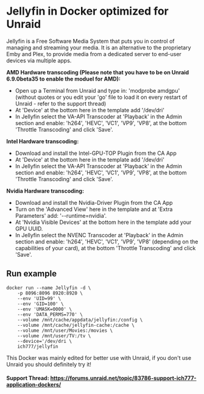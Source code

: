# Jellyfin in Docker optimized for Unraid
Jellyfin is a Free Software Media System that puts you in control of managing and streaming your media. It is an alternative to the proprietary Emby and Plex, to provide media from a dedicated server to end-user devices via multiple apps.

**AMD Hardware transcoding (Please note that you have to be on Unraid 6.9.0beta35 to enable the moduel for AMD):**
- Open up a Terminal from Unraid and type in: 'modprobe amdgpu' (without quotes or you edit your 'go' file to load it on every restart of Unraid - refer to the support thread)
- At 'Device' at the bottom here in the template add '/dev/dri'
- In Jellyfin select the VA-API Transcoder at 'Playback' in the Admin section and enable: 'h264', 'HEVC', 'VC1', 'VP9', 'VP8', at the bottom 'Throttle Transcoding' and click 'Save'.

**Intel Hardware transcoding:**
- Download and install the Intel-GPU-TOP Plugin from the CA App
- At 'Device' at the bottom here in the template add '/dev/dri'
- In Jellyfin select the VA-API Transcoder at 'Playback' in the Admin section and enable: 'h264', 'HEVC', 'VC1', 'VP9', 'VP8', at the bottom 'Throttle Transcoding' and click 'Save'.

**Nvidia Hardware transcoding:**
- Download and install the Nvidia-Driver Plugin from the CA App
- Turn on the 'Advanced View' here in the template and at 'Extra Parameters' add: '--runtime=nvidia'.
- At 'Nvidia Visible Devices' at the bottom here in the template add your GPU UUID.
- In Jellyfin select the NVENC Transcoder at 'Playback' in the Admin section and enable: 'h264', 'HEVC', 'VC1', 'VP9', 'VP8' (depending on the capabilities of your card), at the bottom 'Throttle Transcoding' and click 'Save'.

## Run example
```
docker run --name Jellyfin -d \
    -p 8096:8096 8920:8920 \
    --env 'UID=99' \
    --env 'GID=100' \
    --env 'UMASK=0000' \
    --env 'DATA_PERMS=770' \
    --volume /mnt/cache/appdata/jellyfin:/config \
    --volume /mnt/cache/jellyfin-cache:/cache \
    --volume /mnt/user/Movies:/movies \
    --volume /mnt/user/TV:/tv \
    --device='/dev/dri \
	ich777/jellyfin
```

This Docker was mainly edited for better use with Unraid, if you don't use Unraid you should definitely try it!
 
#### Support Thread: https://forums.unraid.net/topic/83786-support-ich777-application-dockers/